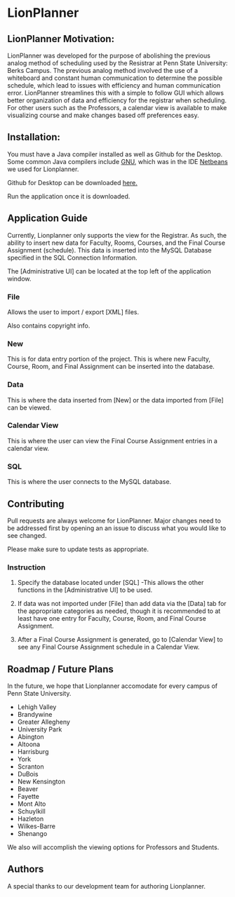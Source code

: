 # LionPlanner

## LionPlanner Motivation:
LionPlanner was developed for the purpose of abolishing the previous analog method of scheduling used by the Resistrar at Penn State University: Berks Campus. The previous analog method involved the use of a whiteboard and constant human communication to determine the possible schedule, which lead to issues with efficiency and human communication error. LionPlanner streamlines this with a simple to follow GUI which allows better organization of data and efficiency for the registrar when scheduling. For other users such as the Professors, a calendar view is available to make visualizing course and make changes based off preferences easy.

## Installation:

You must have a Java compiler installed as well as Github for the Desktop. Some common Java compilers include [GNU](https://www.gnu.org/home.en.html), which was in the IDE [Netbeans](https://netbeans.org/downloads/8.0.2/) we used for Lionplanner.

Github for Desktop can be downloaded [here.](https://desktop.github.com/)

Run the application once it is downloaded.

## Application Guide

Currently, Lionplanner only supports the view for the Registrar. As such, the ability to insert new data for Faculty, Rooms, Courses, and the Final Course Assignment (schedule). This data is inserted into the MySQL Database specified in the SQL Connection Information.

The [Administrative UI] can be located at the top left of the application window.

### File
Allows the user to import / export [XML] files.

Also contains copyright info.

### New
This is for data entry portion of the project. This is where new Faculty, Course, Room, and Final Assignment can be inserted into the database. 

### Data
This is where the data inserted from [New] or the data imported from [File] can be viewed.

### Calendar View
This is where the user can view the Final Course Assignment entries in a calendar view.

### SQL
This is where the user connects to the MySQL database. 

## Contributing

Pull requests are always welcome for LionPlanner. 
Major changes need to be addressed first by opening an an issue to discuss what you would like to see changed.

Please make sure to update tests as appropriate. 

### Instruction

1. Specify the database located under [SQL]
    -This allows the other functions in the [Administrative UI] to be used.

2. If data was not imported under [File] than add data via the [Data] tab for the appropriate categories as needed, though it is recommended to at least have one entry for Faculty, Course, Room, and Final Course Assignment.

3. After a Final Course Assignment is generated, go to [Calendar View] to see any Final Course Assignment schedule in a Calendar View.

## Roadmap / Future Plans

In the future, we hope that Lionplanner accomodate for every campus of Penn State University.
- Lehigh Valley
- Brandywine
- Greater Allegheny
- University Park
- Abington
- Altoona
- Harrisburg
- York
- Scranton
- DuBois
- New Kensington
- Beaver
- Fayette
- Mont Alto
- Schuylkill
- Hazleton
- Wilkes-Barre
- Shenango

We also will accomplish the viewing options for Professors and Students.

## Authors

A special thanks to our development team for authoring Lionplanner.
